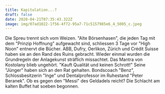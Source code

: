 ```yaml
---
title: Kapitulation...?
draft: false
date: 2020-04-21T07:35:43.322Z
image: img/07ad1022-1f56-4f72-95a7-71c5157985e6_4_5005_c.jpeg
---
```

Die Spreu trennt sich vom Weizen. "Alte Börsenhasen", die jeden Tag mit dem "Prinzip Hoffnung" aufgewacht sind, schliessen 3 Tage vor "High Noon" entnervt die Bücher. ABB, Dufry, Oerlikon, Zürich und Crédit Suisse haben sie an den Rand des Ruins gebracht. Wieder einmal wurden die Grundregeln der Anlagekunst sträflich missachtet. Das Mantra von Kostolany blieb ungehört. "Kauft Qualität und keinen Schrott!" Seine "Jünger" haben sich an den Rat gehalten. Bondscoach "Benz", Schlossbesitzerin "Inge" und  Dentalprofessor im Ruhestand "Peter Beranek". Ob es gegen den "Messi" des Geldadels reicht? Die Schlacht am kalten Buffet hat soeben begonnen.